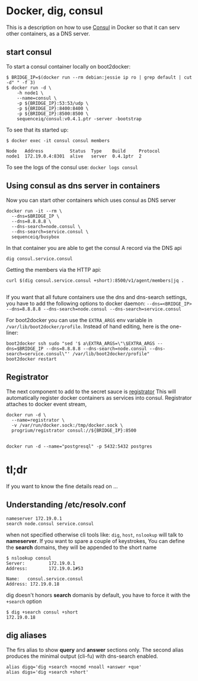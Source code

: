 # Docker, dig, consul

This is a description on how to use [Consul](https://www.consul.io) in Docker so that it can serv other containers,
as a DNS server.

## start consul

To start a consul container locally on boot2docker:
```
$ BRIDGE_IP=$(docker run --rm debian:jessie ip ro | grep default | cut -d" " -f 3)
$ docker run -d \
    -h node1 \
    --name=consul \
    -p ${BRIDGE_IP}:53:53/udp \
    -p ${BRIDGE_IP}:8400:8400 \
    -p ${BRIDGE_IP}:8500:8500 \
    sequenceiq/consul:v0.4.1.ptr -server -bootstrap
```

To see that its started up:
```
$ docker exec -it consul consul members

Node   Address          Status  Type    Build     Protocol
node1  172.19.0.4:8301  alive   server  0.4.1ptr  2
```

To see the logs of the consul use: `docker logs consul`

## Using consul as dns server in containers

Now you can start other containers which uses consul as DNS server 
```
docker run -it --rm \
  --dns=$BRIDGE_IP \
  --dns=8.8.8.8 \
  --dns-search=node.consul \
  --dns-search=service.consul \
  sequenceiq/busybox
```

In that container you are able to get the consul A record via the DNS api
```
dig consul.service.consul
```

Getting the members via the HTTP api:
```
curl $(dig consul.service.consul +short):8500/v1/agent/members|jq .
```

##

If you want that all future containers use the dns and dns-search settings, you have to add the 
following options to docker daemon:
`--dns=<BRIDGE_IP> --dns=8.8.8.8 --dns-search=node.consul --dns-search=service.consul`

For boot2docker you can use the `EXTRA_ARGS` env variable in `/var/lib/boot2docker/profile`. Instead of
hand editing, here is the one-liner:
```
boot2docker ssh sudo "sed '$ a\EXTRA_ARGS=\"\$EXTRA_ARGS --dns=$BRIDGE_IP --dns=8.8.8.8 --dns-search=node.consul --dns-search=service.consul\"' /var/lib/boot2docker/profile"
boot2docker restart
```

## Registrator

The next component to add to the secret sauce is [registrator](https://github.com/progrium/registrator)
This will automatically register docker containers as services into consul. Registrator attaches to
docker event stream,

```
docker run -d \
  --name=registrator \
  -v /var/run/docker.sock:/tmp/docker.sock \
  progrium/registrator consul://${BRIDGE_IP}:8500
```

##
```
docker run -d --name="postgresql" -p 5432:5432 postgres
```

# tl;dr

If you want to know the fine details read on ...

## Understanding /etc/resolv.conf

```
nameserver 172.19.0.1
search node.consul service.consul
```

when not specified otherwise cli tools like: `dig`, `host`, `nslookup` will talk to **nameserver**.
If you want to spare a couple of keystrokes, You can define the **search** domains, they will be appended to
the short name

```
$ nslookup consul
Server:         172.19.0.1
Address:        172.19.0.1#53

Name:   consul.service.consul
Address: 172.19.0.18
```

dig doesn't honors **search** domanis by default, you have to force it with the `+search` option

```
$ dig +search consul +short
172.19.0.18
```

## dig aliases

The firs alias to show **query** and **answer** sections only.
The second alias produces the minimal output (cli-fu) with dns-search enabled.
```
alias digq='dig +search +nocmd +noall +answer +que'
alias digs='dig +search +short'
```

